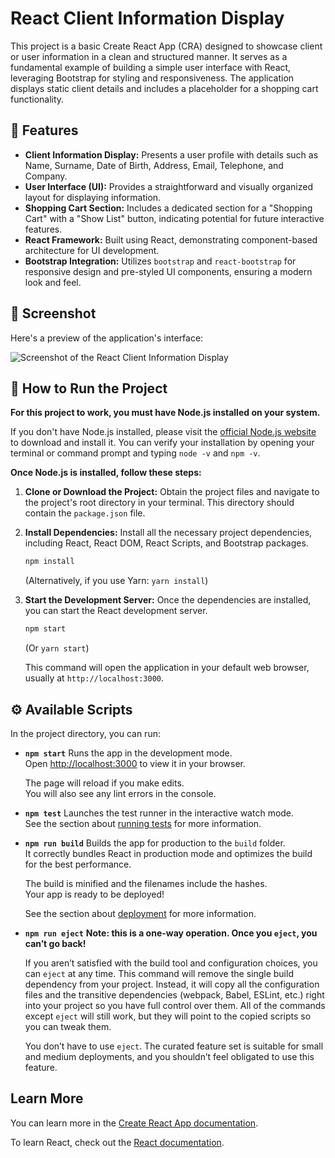 # React Client Information Display

This project is a basic Create React App (CRA) designed to showcase client or user information in a clean and structured manner. It serves as a fundamental example of building a simple user interface with React, leveraging Bootstrap for styling and responsiveness. The application displays static client details and includes a placeholder for a shopping cart functionality.

## 🌟 Features

* **Client Information Display:** Presents a user profile with details such as Name, Surname, Date of Birth, Address, Email, Telephone, and Company.
* **User Interface (UI):** Provides a straightforward and visually organized layout for displaying information.
* **Shopping Cart Section:** Includes a dedicated section for a "Shopping Cart" with a "Show List" button, indicating potential for future interactive features.
* **React Framework:** Built using React, demonstrating component-based architecture for UI development.
* **Bootstrap Integration:** Utilizes `bootstrap` and `react-bootstrap` for responsive design and pre-styled UI components, ensuring a modern look and feel.

## 📸 Screenshot

Here's a preview of the application's interface:

![Screenshot of the React Client Information Display](Screenshot%202025-07-05%20at%2023.49.40.jpg)

## 🚀 How to Run the Project

**For this project to work, you must have Node.js installed on your system.**

If you don't have Node.js installed, please visit the [official Node.js website](https://nodejs.org/) to download and install it. You can verify your installation by opening your terminal or command prompt and typing `node -v` and `npm -v`.

**Once Node.js is installed, follow these steps:**

1.  **Clone or Download the Project:**
    Obtain the project files and navigate to the project's root directory in your terminal. This directory should contain the `package.json` file.

2.  **Install Dependencies:**
    Install all the necessary project dependencies, including React, React DOM, React Scripts, and Bootstrap packages.
    ```bash
    npm install
    ```
    (Alternatively, if you use Yarn: `yarn install`)

3.  **Start the Development Server:**
    Once the dependencies are installed, you can start the React development server.
    ```bash
    npm start
    ```
    (Or `yarn start`)

    This command will open the application in your default web browser, usually at `http://localhost:3000`.

## ⚙️ Available Scripts

In the project directory, you can run:

* **`npm start`**
    Runs the app in the development mode.\
    Open [http://localhost:3000](http://localhost:3000) to view it in your browser.

    The page will reload if you make edits.\
    You will also see any lint errors in the console.

* **`npm test`**
    Launches the test runner in the interactive watch mode.\
    See the section about [running tests](https://facebook.github.io/create-react-app/docs/running-tests) for more information.

* **`npm run build`**
    Builds the app for production to the `build` folder.\
    It correctly bundles React in production mode and optimizes the build for the best performance.

    The build is minified and the filenames include the hashes.\
    Your app is ready to be deployed!

    See the section about [deployment](https://facebook.github.io/create-react-app/docs/deployment) for more information.

* **`npm run eject`**
    **Note: this is a one-way operation. Once you `eject`, you can’t go back!**

    If you aren’t satisfied with the build tool and configuration choices, you can `eject` at any time. This command will remove the single build dependency from your project. Instead, it will copy all the configuration files and the transitive dependencies (webpack, Babel, ESLint, etc.) right into your project so you have full control over them. All of the commands except `eject` will still work, but they will point to the copied scripts so you can tweak them.

    You don’t have to use `eject`. The curated feature set is suitable for small and medium deployments, and you shouldn’t feel obligated to use this feature.

## Learn More

You can learn more in the [Create React App documentation](https://facebook.github.io/create-react-app/docs/getting-started).

To learn React, check out the [React documentation](https://react.dev/).